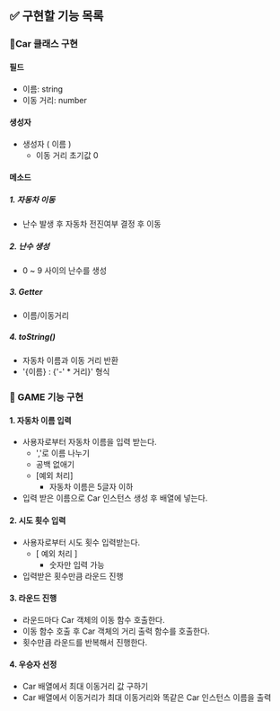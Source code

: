 ## ✅ 구현할 기능 목록

### 🚗Car 클래스 구현

#### 필드

- 이름: string
- 이동 거리: number

#### 생성자

- 생성자 ( 이름 )
  - 이동 거리 초기값 0

#### 메소드

##### 1. 자동차 이동

- 난수 발생 후 자동차 전진여부 결정 후 이동

##### 2. 난수 생성

- 0 ~ 9 사이의 난수를 생성

##### 3. Getter

- 이름/이동거리

##### 4. toString()

- 자동차 이름과 이동 거리 반환
- '{이름} : {'-' \* 거리}' 형식

### 📌 GAME 기능 구현

#### 1. 자동차 이름 입력

- 사용자로부터 자동차 이름을 입력 받는다.
  - ','로 이름 나누기
  - 공백 없애기
  - [예외 처리]
    - 자동차 이름은 5글자 이하
- 입력 받은 이름으로 Car 인스턴스 생성 후 배열에 넣는다.

#### 2. 시도 횟수 입력

- 사용자로부터 시도 횟수 입력받는다.
  - [ 예외 처리 ]
    - 숫자만 입력 가능
- 입력받은 횟수만큼 라운드 진행

#### 3. 라운드 진행

- 라운드마다 Car 객체의 이동 함수 호출한다.
- 이동 함수 호출 후 Car 객체의 거리 출력 함수를 호출한다.
- 횟수만큼 라운드를 반복해서 진행한다.

#### 4. 우승자 선정

- Car 배열에서 최대 이동거리 값 구하기
- Car 배열에서 이동거리가 최대 이동거리와 똑같은 Car 인스턴스 이름을 출력
